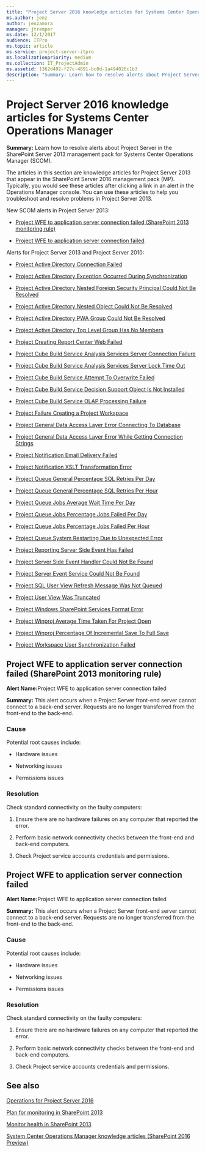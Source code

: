 ```yaml
---
title: "Project Server 2016 knowledge articles for Systems Center Operations Manager"
ms.author: jenz
author: jenzamora
manager: jtremper
ms.date: 12/1/2017
audience: ITPro
ms.topic: article
ms.service: project-server-itpro
ms.localizationpriority: medium
ms.collection: IT_ProjectAdmin
ms.assetid: 1362d492-f27c-4891-bc0d-1a494026c1b3
description: "Summary: Learn how to resolve alerts about Project Server in the SharePoint Server 2013 management pack for Systems Center Operations Manager (SCOM)."
---
```


# Project Server 2016 knowledge articles for Systems Center Operations Manager
 
 **Summary:** Learn how to resolve alerts about Project Server in the SharePoint Server 2013 management pack for Systems Center Operations Manager (SCOM).
  
The articles in this section are knowledge articles for Project Server 2013 that appear in the SharePoint Server 2016 management pack (MP). Typically, you would see these articles after clicking a link in an alert in the Operations Manager console. You can use these articles to help you troubleshoot and resolve problems in Project Server 2013.
  
New SCOM alerts in Project Server 2013:
  
- [Project WFE to application server connection failed (SharePoint 2013 monitoring rule)](#ProjectApp)
    
- [Project WFE to application server connection failed](#ProjectApp2)
    
Alerts for Project Server 2013 and Project Server 2010: 
  
- [Project Active Directory Connection Failed](/previous-versions/office/project-server-2010/ff678244(v=office.14))
    
- [Project Active Directory Exception Occurred During Synchronization](/previous-versions/office/project-server-2010/ff678246(v=office.14))
    
- [Project Active Directory Nested Foreign Security Principal Could Not Be Resolved](/previous-versions/office/project-server-2010/ff678245(v=office.14))
    
- [Project Active Directory Nested Object Could Not Be Resolved](/previous-versions/office/project-server-2010/ff678248(v=office.14))
    
- [Project Active Directory PWA Group Could Not Be Resolved](/previous-versions/office/project-server-2010/ff678243(v=office.14))
    
- [Project Active Directory Top Level Group Has No Members](/previous-versions/office/project-server-2010/ff730245(v=office.14))
    
- [Project Creating Report Center Web Failed](/previous-versions/office/project-server-2010/ff730237(v=office.14))
    
- [Project Cube Build Service Analysis Services Server Connection Failure](/previous-versions/office/project-server-2010/ff730236(v=office.14))
    
- [Project Cube Build Service Analysis Services Server Lock Time Out](/previous-versions/office/project-server-2010/ff730246(v=office.14))
    
- [Project Cube Build Service Attempt To Overwrite Failed](/previous-versions/office/project-server-2010/ff730251(v=office.14))
    
- [Project Cube Build Service Decision Support Object Is Not Installed](/previous-versions/office/project-server-2010/ff730231(v=office.14))
    
- [Project Cube Build Service OLAP Processing Failure](/previous-versions/office/project-server-2010/ff730240(v=office.14))
    
- [Project Failure Creating a Project Workspace](/previous-versions/office/project-server-2010/ff730239(v=office.14))
    
- [Project General Data Access Layer Error Connecting To Database](/previous-versions/office/project-server-2010/ff730253(v=office.14))
    
- [Project General Data Access Layer Error While Getting Connection Strings](/previous-versions/office/project-server-2010/ff730233(v=office.14))
    
- [Project Notification Email Delivery Failed](/previous-versions/office/project-server-2010/ff730235(v=office.14))
    
- [Project Notification XSLT Transformation Error](/previous-versions/office/project-server-2010/ff730240(v=office.14))
    
- [Project Queue General Percentage SQL Retries Per Day](/previous-versions/office/project-server-2010/ff730254(v=office.14))
    
- [Project Queue General Percentage SQL Retries Per Hour](/previous-versions/office/project-server-2010/ff730247(v=office.14))
    
- [Project Queue Jobs Average Wait Time Per Day](/previous-versions/office/project-server-2010/ff730230(v=office.14))
    
- [Project Queue Jobs Percentage Jobs Failed Per Day](/previous-versions/office/project-server-2010/ff730249(v=office.14))
    
- [Project Queue Jobs Percentage Jobs Failed Per Hour](/previous-versions/office/project-server-2010/ff730241(v=office.14))
    
- [Project Queue System Restarting Due to Unexpected Error](/previous-versions/office/project-server-2010/ff730248(v=office.14))
    
- [Project Reporting Server Side Event Has Failed](/previous-versions/office/project-server-2010/ff730255(v=office.14))
    
- [Project Server Side Event Handler Could Not Be Found](/previous-versions/office/project-server-2010/ff730250(v=office.14))
    
- [Project Server Event Service Could Not Be Found](/previous-versions/office/project-server-2010/ff730238(v=office.14))
    
- [Project SQL User View Refresh Message Was Not Queued](/previous-versions/office/project-server-2010/ff730232(v=office.14))
    
- [Project User View Was Truncated](/previous-versions/office/project-server-2010/ff730242(v=office.14))
    
- [Project Windows SharePoint Services Format Error](/previous-versions/office/project-server-2010/ff730243(v=office.14))
    
- [Project Winproj Average Time Taken For Project Open](/previous-versions/office/project-server-2010/ff730229(v=office.14))
    
- [Project Winproj Percentage Of Incremental Save To Full Save](/previous-versions/office/project-server-2010/ff730234(v=office.14))
    
- [Project Workspace User Synchronization Failed](/previous-versions/office/project-server-2010/ff730252(v=office.14))
    
## Project WFE to application server connection failed (SharePoint 2013 monitoring rule)
<a name="ProjectApp"> </a>

 <strong>Alert Name:</strong>Project WFE to application server connection failed
  
 **Summary:** This alert occurs when a Project Server front-end server cannot connect to a back-end server. Requests are no longer transferred from the front-end to the back-end.
  
### Cause

Potential root causes include: 
  
- Hardware issues
    
- Networking issues
    
- Permissions issues
    
### Resolution

Check standard connectivity on the faulty computers:
  
1. Ensure there are no hardware failures on any computer that reported the error.
    
2. Perform basic network connectivity checks between the front-end and back-end computers.
    
3. Check Project service accounts credentials and permissions.
    
## Project WFE to application server connection failed
<a name="ProjectApp2"> </a>

 <strong>Alert Name:</strong>Project WFE to application server connection failed
  
 **Summary:** This alert occurs when a Project Server front-end server cannot connect to a back-end server. Requests are no longer transferred from the front-end to the back-end.
  
### Cause

Potential root causes include: 
  
- Hardware issues
    
- Networking issues
    
- Permissions issues
    
### Resolution

Check standard connectivity on the faulty computers:
  
1. Ensure there are no hardware failures on any computer that reported the error.
    
2. Perform basic network connectivity checks between the front-end and back-end computers.
    
3. Check Project service accounts credentials and permissions.
    
## See also
<a name="ProjectApp2"> </a>

[Operations for Project Server 2016](operations-for-project-server-2016.md)

[Plan for monitoring in SharePoint 2013](/SharePoint/administration/monitoring-planning)
  
[Monitor health in SharePoint 2013](/SharePoint/administration/monitoring-overview)
  
[System Center Operations Manager knowledge articles (SharePoint 2016 Preview)](/SharePoint/technical-reference/system-center-operations-manager-knowledge-articles)